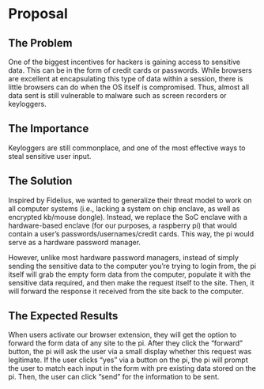 # Proposal

## The Problem
One of the biggest incentives for hackers is gaining access to sensitive data. This can be in the form of credit cards or passwords. While browsers are excellent at encapsulating this type of data within a session, there is little browsers can do when the OS itself is compromised. Thus, almost all data sent is still vulnerable to malware such as screen recorders or keyloggers. 

## The Importance
Keyloggers are still commonplace, and one of the most effective ways to steal sensitive user input. 

## The Solution
Inspired by Fidelius, we wanted to generalize their threat model to work on all computer systems (i.e., lacking a system on chip enclave, as well as encrypted kb/mouse dongle). Instead, we replace the SoC enclave with a hardware-based enclave (for our purposes, a raspberry pi) that would contain a user’s passwords/usernames/credit cards. This way, the pi would serve as a hardware password manager.

However, unlike most hardware password managers, instead of simply sending the sensitive data to the computer you’re trying to login from, the pi itself will grab the empty form data from the computer, populate it with the sensitive data required, and then make the request itself to the site. Then, it will forward the response it received from the site back to the computer. 

## The Expected Results
When users activate our browser extension, they will get the option to forward the form data of any site to the pi. After they click the “forward” button, the pi will ask the user via a small display whether this request was legitimate. If the user clicks “yes” via a button on the pi, the pi will prompt the user to match each input in the form with pre existing data stored on the pi. Then, the user can click “send” for the information to be sent.
